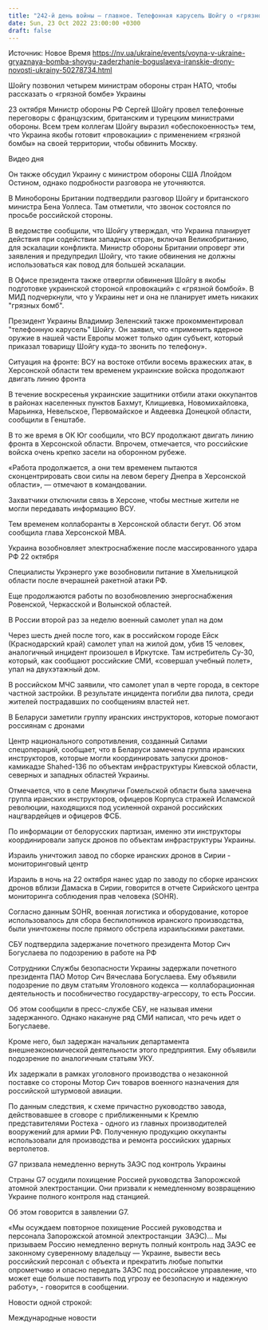 ```yaml
---
title: "242-й день войны — главное. Телефонная карусель Шойгу о «грязной бомбе», иранские инструкторы в Беларуси и задержание Богуслаева"
date: Sun, 23 Oct 2022 23:00:00 +0300
draft: false
---
```

Источник: Новое Время https://nv.ua/ukraine/events/voyna-v-ukraine-gryaznaya-bomba-shoygu-zaderzhanie-boguslaeva-iranskie-drony-novosti-ukrainy-50278734.html


Шойгу позвонил четырем министрам обороны стран НАТО, чтобы рассказать о «грязной бомбе» Украины

23 октября Министр обороны РФ Сергей Шойгу провел телефонные переговоры с французским, британским и турецким министрами обороны. Всем трем коллегам Шойгу выразил «обеспокоенность» тем, что Украина якобы готовит «провокации» с применением «грязной бомбы» на своей территории, чтобы обвинить Москву.

 Видео дня   

Он также обсудил Украину с министром обороны США Ллойдом Остином, однако подробности разговора не уточняются.

В Минобороны Британии подтвердили разговор Шойгу и британского министра Бена Уоллеса. Там отметили, что звонок состоялся по просьбе российской стороны.

В ведомстве сообщили, что Шойгу утверждал, что Украина планирует действия при содействии западных стран, включая Великобританию, для эскалации конфликта. Министр обороны Британии опроверг эти заявления и предупредил Шойгу, что такие обвинения не должны использоваться как повод для большей эскалации.

В Офисе президента также отвергли обвинения Шойгу в якобы подготовке украинской стороной «провокаций» с «грязной бомбой». В МИД подчеркнули, что у Украины нет и она не планирует иметь никаких "грязных бомб".

Президент Украины Владимир Зеленский также прокомментировал "телефонную карусель" Шойгу. Он заявил, что «применить ядерное оружие в нашей части Европы может только один субъект, который приказал товарищу Шойгу куда-то звонить по телефону».

Ситуация на фронте: ВСУ на востоке отбили восемь вражеских атак, в Херсонской области тем временем украинские войска продолжают двигать линию фронта

В течение воскресенья украинские защитники отбили атаки оккупантов в районах населенных пунктов Бахмут, Клищиевка, Новомихайловка, Марьинка, Невельское, Первомайское и Авдеевка Донецкой области, сообщили в Генштабе.

В то же время в ОК Юг сообщили, что ВСУ продолжают двигать линию фронта в Херсонской области. Впрочем, отмечается, что российские войска очень крепко засели на оборонном рубеже.

 «Работа продолжается, а они тем временем пытаются сконцентрировать свои силы на левом берегу Днепра в Херсонской области», — отмечают в командовании.

Захватчики отключили связь в Херсоне, чтобы местные жители не могли передавать информацию ВСУ.

Тем временем коллаборанты в Херсонской области бегут. Об этом сообщила глава Херсонской МВА.

Украина возобновляет электроснабжение после массированного удара РФ 22 октября

Специалисты Укрэнерго уже возобновили питание в Хмельницкой области после вчерашней ракетной атаки РФ.

Еще продолжаются работы по возобновлению энергоснабжения Ровенской, Черкасской и Волынской областей.

В России второй раз за неделю военный самолет упал на дом

Через шесть дней после того, как в российском городе Ейск (Краснодарский край) самолет упал на жилой дом, убив 15 человек, аналогичный инцидент произошел в Иркутске. Там истребитель Су-30, который, как сообщают российские СМИ, «совершал учебный полет», упал на двухэтажный дом.

В российском МЧС заявили, что самолет упал в черте города, в секторе частной застройки. В результате инцидента погибли два пилота, среди жителей пострадавших по сообщениям властей нет.

В Беларуси заметили группу иранских инструкторов, которые помогают россиянам с дронами

Центр национального сопротивления, созданный Силами спецопераций, сообщает, что в Беларуси замечена группа иранских инструкторов, которые могли координировать запуски дронов-камикадзе Shahed-136 по объектам инфраструктуры Киевской области, северных и западных областей Украины.

Отмечается, что в селе Микуличи Гомельской области была замечена группа иранских инструкторов, офицеров Корпуса стражей Исламской революции, находящихся под усиленной охраной российских нацгвардейцев и офицеров ФСБ.

По информации от белорусских партизан, именно эти инструкторы координировали запуск дронов по объектам инфраструктуры Украины.

Израиль уничтожил завод по сборке иранских дронов в Сирии - мониторинговый центр

Израиль в ночь на 22 октября нанес удар по заводу по сборке иранских дронов вблизи Дамаска в Сирии, говорится в отчете Сирийского центра мониторинга соблюдения прав человека (SOHR).

Согласно данным SOHR, военная логистика и оборудование, которое использовалось для сбора беспилотников иранского производства, были уничтожены после прямого обстрела израильскими ракетами.

СБУ подтвердила задержание почетного президента Мотор Сич Богуслаева по подозрению в работе на РФ

Сотрудники Службы безопасности Украины задержали почетного президента ПАО Мотор Сич Вячеслава Богуслаева. Ему объявили подозрение по двум статьям Уголовного кодекса — коллаборационная деятельность и пособничество государству-агрессору, то есть России.

Об этом сообщили в пресс-службе СБУ, не называя имени задержанного. Однако накануне ряд СМИ написал, что речь идет о Богуслаеве.

Кроме него, был задержан начальник департамента внешнеэкономической деятельности этого предприятия. Ему объявили подозрение по аналогичным статьям УКУ.

Их задержали в рамках уголовного производства о незаконной поставке со стороны Мотор Сич товаров военного назначения для российской штурмовой авиации.

По данным следствия, к схеме причастно руководство завода, действовавшее в сговоре с приближенными к Кремлю представителями Ростеха - одного из главных производителей вооружений для армии РФ. Полученную продукцию оккупанты использовали для производства и ремонта российских ударных вертолетов.

G7 призвала немедленно вернуть ЗАЭС под контроль Украины

Страны G7 осудили похищение Россией руководства Запорожской атомной электростанции. Они призвали к немедленному возвращению Украине полного контроля над станцией.

Об этом говорится в заявлении G7.

 «Мы осуждаем повторное похищение Россией руководства и персонала Запорожской атомной электростанции  ЗАЭС)… Мы призываем Россию немедленно вернуть полный контроль над ЗАЭС ее законному суверенному владельцу — Украине, вывести весь российский персонал с объекта и прекратить любые попытки опрометчиво и опасно передать ЗАЭС под российское управление, что может еще больше поставить под угрозу ее безопасную и надежную работу», - говорится в сообщении.

Новости одной строкой:

Международные новости
